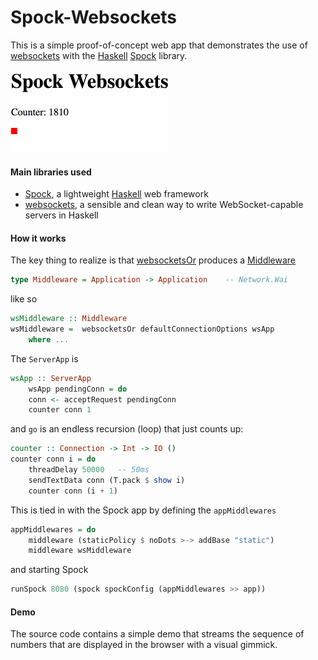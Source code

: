 # Spock-Websockets

This is a simple proof-of-concept web app that demonstrates the use of [websockets](https://en.wikipedia.org/wiki/WebSocket) with the [Haskell](https://haskell.org/) [Spock](http://spock.li) library.

![animated gif](spock-websockets.gif)

#### Main libraries used

- [Spock](http://spock.li), a lightweight [Haskell](https://haskell.org/) web framework
- [websockets](https://hackage.haskell.org/package/websockets), a sensible and clean way to write WebSocket-capable servers in Haskell

#### How it works

The key thing to realize is that [websocketsOr](https://hackage.haskell.org/package/wai-websockets-3.0.1.2/docs/Network-Wai-Handler-WebSockets.html#v:websocketsOr) produces a [Middleware](https://hackage.haskell.org/package/wai-3.2.1.2/docs/Network-Wai.html#t:Middleware)

```haskell
type Middleware = Application -> Application	-- Network.Wai
```

like so

```haskell
wsMiddleware :: Middleware
wsMiddleware =  websocketsOr defaultConnectionOptions wsApp
    where ...
```

The `ServerApp` is 

```haskell
wsApp :: ServerApp
	wsApp pendingConn = do
	conn <- acceptRequest pendingConn
	counter conn 1
```

and `go` is an endless recursion (loop) that just counts up:

```haskell
counter :: Connection -> Int -> IO ()
counter conn i = do
    threadDelay 50000   -- 50ms
    sendTextData conn (T.pack $ show i)
    counter conn (i + 1)
```

This is tied in with the Spock app by defining the `appMiddlewares`

```haskell
appMiddlewares = do
    middleware (staticPolicy $ noDots >-> addBase "static")
    middleware wsMiddleware
```

and starting Spock

```haskell
runSpock 8080 (spock spockConfig (appMiddlewares >> app))
```

#### Demo

The source code contains a simple demo that streams the sequence of numbers that are displayed in the browser with a visual gimmick.